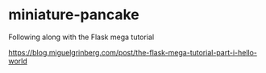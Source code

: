 # miniature-pancake
Following along with the Flask mega tutorial

https://blog.miguelgrinberg.com/post/the-flask-mega-tutorial-part-i-hello-world
